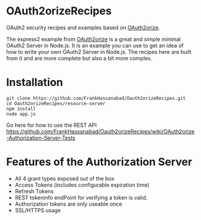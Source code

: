 OAuth2orizeRecipes
==================

OAuth2 security recipes and examples based on [OAuth2orize](https://github.com/jaredhanson/oauth2orize).

The express2 example from [OAuth2orize](https://github.com/jaredhanson/oauth2orize) is a great and simple
minimal OAuth2 Server in Node.js.  It is an example you can use to get an idea of how to write your
own OAuth2 Server in Node.js.  The recipes here are built from it and are more complete but also a bit more complex.

# Installation
```
git clone https://github.com/FrankHassanabad/Oauth2orizeRecipes.git
cd Oauth2orizeRecipes/resource-server
npm install
node app.js
```
Go here for how to use the REST API
https://github.com/FrankHassanabad/Oauth2orizeRecipes/wiki/OAuth2orize-Authorization-Server-Tests

# Features of the Authorization Server
* All 4 grant types exposed out of the box
* Access Tokens (includes configurable expiration time)
* Refresh Tokens
* REST tokeninfo endPoint for verifying a token is valid.
* Authorization tokens are only useable once
* SSL/HTTPS usage
